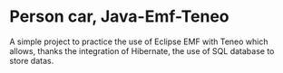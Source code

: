 # Person car, Java-Emf-Teneo
A simple project to practice the use of Eclipse EMF with Teneo which allows, thanks the integration of Hibernate, the use of SQL database to store datas.
